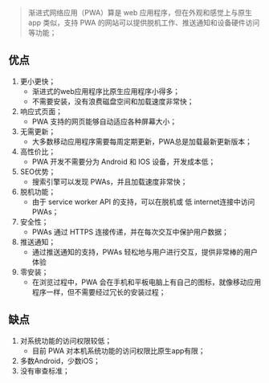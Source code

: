 > 渐进式网络应用（PWA）算是 web 应用程序，但在外观和感觉上与原生 app 类似，支持 PWA 的网站可以提供脱机工作、推送通知和设备硬件访问等功能；

## 优点

1. 更小更快；
   - 渐进式的web应用程序比原生应用程序小得多；
   - 不需要安装，没有浪费磁盘空间和加载速度非常快；
2. 响应式页面；
   -  PWA 支持的网页能够自动适应各种屏幕大小；
3. 无需更新；
   - 大多数移动应用程序需要每周定期更新，PWA总是加载最新更新版本；
4. 高性价比；
   - PWA 开发不需要分为 Android 和 IOS 设备，开发成本低；
5. SEO优势；
   - 搜索引擎可以发现 PWAs，并且加载速度非常快；
6. 脱机功能；
   - 由于 service worker API 的支持，可以在脱机或 低 internet连接中访问 PWAs；
7. 安全性；
   - PWAs 通过 HTTPS 连接传递，并在每次交互中保护用户数据；
8. 推送通知；
   - 通过推送通知的支持，PWAs 轻松地与用户进行交互，提供非常棒的用户体验
9. 零安装；
   - 在浏览过程中，PWA 会在手机和平板电脑上有自己的图标，就像移动应用程序一样，但不需要经过冗长的安装过程；

## 缺点

1. 对系统功能的访问权限较低；
   - 目前 PWA 对本机系统功能的访问权限比原生app有限；
2. 多数Android，少数iOS；
3. 没有审查标准；